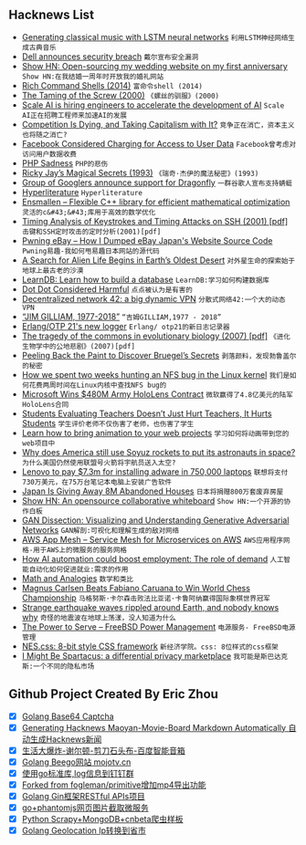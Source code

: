 ## Hacknews List


- [Generating classical music with LSTM neural networks](https://blog.floydhub.com/generating-classical-music-with-neural-networks/)  `利用LSTM神经网络生成古典音乐`
- [Dell announces security breach](https://www.zdnet.com/article/dell-announces-security-breach/)  `戴尔宣布安全漏洞`
- [Show HN: Open-sourcing my wedding website on my first anniversary](https://github.com/rampatra/wedding-website)  `Show HN:在我结婚一周年时开放我的婚礼网站`
- [Rich Command Shells (2014)](http://waywardmonkeys.org/2014/10/10/rich-command-shells/)  `富命令shell (2014)`
- [The Taming of the Screw (2000)](http://www.americanhistory.si.edu/subs/anglesdangles/taming.html)  `《螺丝的驯服》(2000)`
- [Scale AI is hiring engineers to accelerate the development of AI](https://www.scaleapi.com/about#jobs)  `Scale AI正在招聘工程师来加速AI的发展`
- [Competition Is Dying, and Taking Capitalism with It?](https://www.bloomberg.com/opinion/articles/2018-11-25/the-myth-of-capitalism-exposed)  `竞争正在消亡，资本主义也将随之消亡?`
- [Facebook Considered Charging for Access to User Data](https://www.wsj.com/articles/facebook-considered-charging-for-access-to-user-data-1543447785)  `Facebook曾考虑对访问用户数据收费`
- [PHP Sadness](http://phpsadness.com/)  `PHP的悲伤`
- [Ricky Jay’s Magical Secrets (1993)](https://www.newyorker.com/magazine/1993/04/05/secrets-of-the-magus)  `《瑞奇·杰伊的魔法秘密》(1993)`
- [Group of Googlers announce support for Dragonfly](https://techcrunch.com/2018/11/28/google-dragonfly-letter/)  `一群谷歌人宣布支持蜻蜓`
- [Hyperliterature](https://www.jamesyu.org/hyperliterature.html)  `Hyperliterature`
- [Ensmallen – Flexible C&#43;&#43; library for efficient mathematical optimization](http://www.ensmallen.org)  `灵活的c&#43;&#43;库用于高效的数学优化`
- [Timing Analysis of Keystrokes and Timing Attacks on SSH (2001) [pdf]](https://people.eecs.berkeley.edu/~daw/papers/ssh-use01.pdf)  `击键和SSH定时攻击的定时分析(2001)[pdf]`
- [Pwning eBay – How I Dumped eBay Japan&#39;s Website Source Code](https://slashcrypto.org/2018/11/28/eBay-source-code-leak/)  `Pwning易趣-我如何甩易趣日本网站的源代码`
- [A Search for Alien Life Begins in Earth’s Oldest Desert](https://www.theatlantic.com/science/archive/2018/11/searching-life-martian-landscape/576628/)  `对外星生命的探索始于地球上最古老的沙漠`
- [LearnDB: Learn how to build a database](https://learndb.net/)  `LearnDB:学习如何构建数据库`
- [Dot Dot Considered Harmful](https://fuchsia.googlesource.com/docs/&#43;/HEAD/the-book/dotdot.md)  `点点被认为是有害的`
- [Decentralized network 42: a big dynamic VPN](https://dn42.net/Home)  `分散式网络42:一个大的动态VPN`
- [“JIM GILLIAM, 1977-2018”](https://civichall.org/civicist/jim-gilliam-1977-2018/)  `“吉姆GILLIAM,1977 - 2018”`
- [Erlang/OTP 21&#39;s new logger](https://ferd.ca/erlang-otp-21-s-new-logger.html)  `Erlang/ otp21的新日志记录器`
- [The tragedy of the commons in evolutionary biology (2007) [pdf]](http://www.kokkonuts.org/wp-content/uploads/Rankin_ToC.pdf)  `《进化生物学中的公地悲剧》(2007)[pdf]`
- [Peeling Back the Paint to Discover Bruegel’s Secrets](https://www.nytimes.com/2018/11/23/arts/design/bruegel-kunsthistorisches-museum-technology-layers.html)  `剥落颜料，发现勃鲁盖尔的秘密`
- [How we spent two weeks hunting an NFS bug in the Linux kernel](https://about.gitlab.com/2018/11/14/how-we-spent-two-weeks-hunting-an-nfs-bug/)  `我们是如何花费两周时间在Linux内核中查找NFS bug的`
- [Microsoft Wins $480M Army HoloLens Contract](https://www.bloomberg.com/news/articles/2018-11-28/microsoft-wins-480-million-army-battlefield-contract)  `微软赢得了4.8亿美元的陆军HoloLens合同`
- [Students Evaluating Teachers Doesn’t Just Hurt Teachers, It Hurts Students](https://www.chronicle.com/article/Students-Evaluating-Teachers/245169)  `学生评价老师不仅伤害了老师，也伤害了学生`
- [Learn how to bring animation to your web projects](https://github.com/cssanimation/css-animation-101)  `学习如何将动画带到您的web项目中`
- [Why does America still use Soyuz rockets to put its astronauts in space?](https://www.economist.com/the-economist-explains/2018/10/16/why-does-america-still-use-soyuz-rockets-to-put-its-astronauts-in-space)  `为什么美国仍然使用联盟号火箭将宇航员送入太空?`
- [Lenovo to pay $7.3m for installing adware in 750,000 laptops](https://www.hackread.com/lenovo-to-pay-fine-for-installing-adware-in-laptops/)  `联想将支付730万美元，在75万台笔记本电脑上安装广告软件`
- [Japan Is Giving Away 8M Abandoned Houses](https://www.travelandleisure.com/travel-news/japan-free-abandoned-house)  `日本将捐赠800万套废弃房屋`
- [Show HN: An opensource collaborative whiteboard](https://wbo.openode.io)  `Show HN:一个开源的协作白板`
- [GAN Dissection: Visualizing and Understanding Generative Adversarial Networks](https://gandissect.csail.mit.edu)  `GAN解剖:可视化和理解生成的敌对网络`
- [AWS App Mesh – Service Mesh for Microservices on AWS](https://aws.amazon.com/blogs/compute/introducing-aws-app-mesh-service-mesh-for-microservices-on-aws/)  `AWS应用程序网格-用于AWS上的微服务的服务网格`
- [How AI automation could boost employment: The role of demand](https://bitsandatoms.co/how-ai-automation-could-boost-employment-the-role-of-demand/)  `人工智能自动化如何促进就业:需求的作用`
- [Math and Analogies](https://betterexplained.com/articles/math-and-analogies/)  `数学和类比`
- [Magnus Carlsen Beats Fabiano Caruana to Win World Chess Championship](https://www.nytimes.com/2018/11/28/sports/magnus-carlsen-fabiano-caruana-world-chess-championship.html)  `马格努斯·卡尔森击败法比亚诺·卡鲁阿纳赢得国际象棋世界冠军`
- [Strange earthquake waves rippled around Earth, and nobody knows why](https://www.nationalgeographic.com/science/2018/11/strange-earthquake-waves-rippled-around-world-earth-geology/)  `奇怪的地震波在地球上荡漾，没人知道为什么`
- [The Power to Serve – FreeBSD Power Management](https://vermaden.wordpress.com/2018/11/28/the-power-to-serve-freebsd-power-management/)  `电源服务- FreeBSD电源管理`
- [NES.css: 8-bit style CSS framework](https://bcrikko.github.io/NES.css/)  `新经济学院。css: 8位样式的css框架`
- [I Might Be Spartacus: a differential privacy marketplace](https://robertheaton.com/2018/10/27/i-might-be-spartacus-a-differential-privacy-marketplace/)  `我可能是斯巴达克斯:一个不同的隐私市场`

## Github Project Created By Eric Zhou

- [x] [Golang Base64 Captcha](https://github.com/mojocn/base64Captcha)
- [x] [Generating Hacknews Maoyan-Movie-Board Markdown Automatically 自动生成Hacknews新闻](https://github.com/dejavuzhou/md-genie)
- [x] [生活大爆炸-谢尔顿-剪刀石头布-百度智能音箱](https://github.com/mojocn/dueros-bang-game)
- [x] [Golang Beego网站 mojotv.cn](https://github.com/mojocn/www.mojotv.cn)
- [x] [使用go标准库,log信息到钉钉群](https://github.com/mojocn/dooger)
- [x] [Forked from fogleman/primitive增加mp4导出功能](https://github.com/mojocn/primitive)
- [x] [Golang Gin框架RESTful APIs项目](https://github.com/JJJJJJJerk/ezier-golang-web-api-framework)
- [x] [go+phantomjs网页图片截取微服务](https://github.com/mojocn/screen_shot)
- [x] [Python Scrapy+MongoDB+cnbeta爬虫样板](https://github.com/mojocn/scrapy_mongodb_boilerplate_cnbeta)
- [x] [Golang Geolocation Ip转换到省市](https://github.com/mojocn/ip2location)